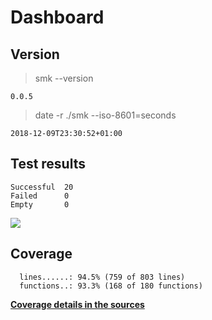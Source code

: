 Dashboard
=========

Version
-------
> smk --version

```
0.0.5
```

> date -r ./smk --iso-8601=seconds

```
2018-12-09T23:30:52+01:00
```

Test results
------------
```
Successful  20
Failed      0
Empty       0
```
![](img/tests.png)

Coverage
--------

```
  lines......: 94.5% (759 of 803 lines)
  functions..: 93.3% (168 of 180 functions)
```

[**Coverage details in the sources**](http://lionel.draghi.free.fr/smk/lcov/home/lionel/Proj/smk/src/index-sort-f.html)

